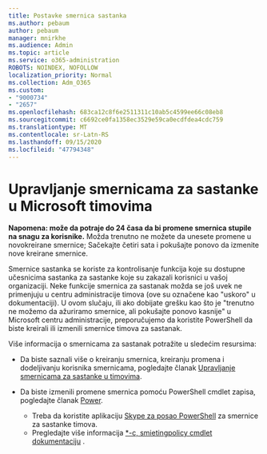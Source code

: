 ```yaml
---
title: Postavke smernica sastanka
ms.author: pebaum
author: pebaum
manager: mnirkhe
ms.audience: Admin
ms.topic: article
ms.service: o365-administration
ROBOTS: NOINDEX, NOFOLLOW
localization_priority: Normal
ms.collection: Adm_O365
ms.custom:
- "9000734"
- "2657"
ms.openlocfilehash: 683ca12c8f6e2511311c10ab5c4599ee66c08eb8
ms.sourcegitcommit: c6692ce0fa1358ec3529e59ca0ecdfdea4cdc759
ms.translationtype: MT
ms.contentlocale: sr-Latn-RS
ms.lasthandoff: 09/15/2020
ms.locfileid: "47794348"
---
```

# <a name="manage-meeting-policies-in-microsoft-teams"></a>Upravljanje smernicama za sastanke u Microsoft timovima

**Napomena: može da potraje do 24 časa da bi promene smernica stupile na snagu za korisnike.** Možda trenutno ne možete da unesete promene u novokreirane smernice; Sačekajte četiri sata i pokušajte ponovo da izmenite nove kreirane smernice.

Smernice sastanka se koriste za kontrolisanje funkcija koje su dostupne učesnicima sastanka za sastanke koje su zakazali korisnici u vašoj organizaciji. Neke funkcije smernica za sastanak možda se još uvek ne primenjuju u centru administracije timova (ove su označene kao "uskoro" u dokumentaciji). U ovom slučaju, ili ako dobijate grešku kao što je "trenutno ne možemo da ažuriramo smernice, ali pokušajte ponovo kasnije" u Microsoft centru administracije, preporučujemo da koristite PowerShell da biste kreirali ili izmenili smernice timova za sastanak. 

Više informacija o smernicama za sastanak potražite u sledećim resursima:

- Da biste saznali više o kreiranju smernica, kreiranju promena i dodeljivanju korisnika smernicama, pogledajte članak [Upravljanje smernicama za sastanke u timovima](https://docs.microsoft.com/microsoftteams/meeting-policies-in-teams).

- Da biste izmenili promene smernica pomoću PowerShell cmdlet zapisa, pogledajte članak [Power](https://docs.microsoft.com/microsoftteams/teams-powershell-overview). 
    - Treba da koristite aplikaciju [Skype za posao PowerShell](https://www.microsoft.com/download/details.aspx?id=39366) za smernice za sastanke timova. 
    - Pregledajte više informacija [*-c, smietingpolicy cmdlet dokumentaciju](https://docs.microsoft.com/search/?search=CsTeamsMeetingPolicy&view=skype-ps) .

